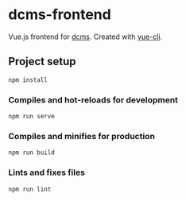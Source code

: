 # dcms-frontend
Vue.js frontend for [dcms](https://github.com/yifei-fu/dcms). Created with [vue-cli](https://github.com/vuejs/vue-cli).
## Project setup
```
npm install
```

### Compiles and hot-reloads for development
```
npm run serve
```

### Compiles and minifies for production
```
npm run build
```

### Lints and fixes files
```
npm run lint
```
